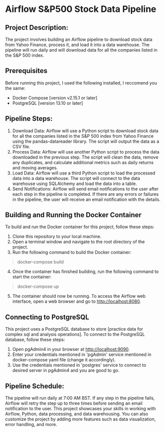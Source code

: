# Airflow S&P500 Stock Data Pipeline

## Project Description:
The project involves building an Airflow pipeline to download stock data from Yahoo Finance, process it, and load it into a data warehouse. The pipeline will run daily and will download data for all the companies listed in the S&P 500 index.

## Prerequisites

Before running this project, I used the following installed, I reccomend you the same:

- Docker Compose [version v2.15.1 or later]
- PostgreSQL [version 13.10 or later]

## Pipeline Steps:

1. Download Data: Airflow will use a Python script to download stock data for all the companies listed in the S&P 500 index from Yahoo Finance using the pandas-datareader library. The script will output the data as a CSV file.
2. Process Data: Airflow will use another Python script to process the data downloaded in the previous step. The script will clean the data, remove any duplicates, and calculate additional metrics such as daily returns and moving averages.
3. Load Data: Airflow will use a third Python script to load the processed data into a data warehouse. The script will connect to the data warehouse using SQLAlchemy and load the data into a table.
4. Send Notifications: Airflow will send email notifications to the user after each step in the pipeline is completed. If there are any errors or failures in the pipeline, the user will receive an email notification with the details.

## Building and Running the Docker Container

To build and run the Docker container for this project, follow these steps:

1. Clone this repository to your local machine.
2. Open a terminal window and navigate to the root directory of the project.
3. Run the following command to build the Docker container:

>docker-compose build

4. Once the container has finished building, run the following command to start the container:

>docker-compose up

5. The container should now be running. To access the Airflow web interface, open a web browser and go to [http://localhost:8080](http://localhost:8080).

## Connecting to PostgreSQL

This project uses a PostgreSQL database to store [practice data for complex sql and analysis operations]. To connect to the PostgreSQL database, follow these steps:

1. Open pgAdmin4 in your browser at [http://localhost:9090](http://localhost:9090).
2. Enter your credentials mentioned in 'pgAdmin' service mentioned in docker-compose yaml file (change it accordingly). 
3. Use the credentials mentioned in 'postgres' service to connect to desired server in pgAdmin4 and you are good to go.


## Pipeline Schedule:
The pipeline will run daily at 7:00 AM BST. If any step in the pipeline fails, Airflow will retry the step up to three times before sending an email notification to the user.
This project showcases your skills in working with Airflow, Python, data processing, and data warehousing. You can also customize the project by adding more features such as data visualization, error handling, and more.
